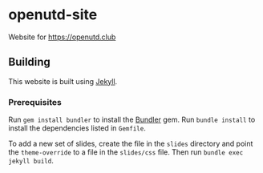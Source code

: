# openutd-site

Website for <https://openutd.club>

## Building

This website is built using [Jekyll](https://jekyllrb.com/).

### Prerequisites

Run `gem install bundler` to install the [Bundler](https://bundler.io/) gem.
Run `bundle install` to install the dependencies listed in `Gemfile`.

To add a new set of slides, create the file in the `slides` directory and point the `theme-override` to a file in the `slides/css` file. Then run `bundle exec jekyll build`.
